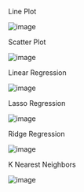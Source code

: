 Line Plot

![image](https://user-images.githubusercontent.com/78029145/147685450-aefb145e-469f-49b5-b2d2-3eac9acb7a82.png)


Scatter Plot

![image](https://user-images.githubusercontent.com/78029145/147685496-c9bb4239-60fd-4426-ae17-5e170e1b0a06.png)


Linear Regression

![image](https://user-images.githubusercontent.com/78029145/147685533-8bc1f96d-2f6e-4a42-8158-c9c716d11939.png)


Lasso Regression

![image](https://user-images.githubusercontent.com/78029145/147685571-d0892651-0919-449f-8f35-996785495032.png)


Ridge Regression

![image](https://user-images.githubusercontent.com/78029145/147685642-c51bc118-c2f2-4551-bbf0-4778c63226c0.png)


K Nearest Neighbors

![image](https://user-images.githubusercontent.com/78029145/147685665-a1251ae1-b8c5-4cb9-bf67-f91edfd3bc59.png)
